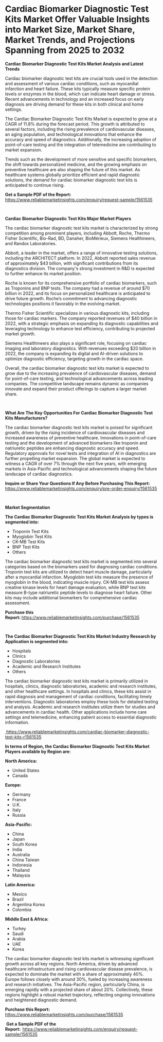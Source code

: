 <p><h1>Cardiac Biomarker Diagnostic Test Kits Market Offer Valuable Insights into Market Size, Market Share, Market Trends, and Projections Spanning from 2025 to 2032</h1></p><p><strong>Cardiac Biomarker Diagnostic Test Kits Market Analysis and Latest Trends</strong></p>
<p><p>Cardiac biomarker diagnostic test kits are crucial tools used in the detection and assessment of various cardiac conditions, such as myocardial infarction and heart failure. These kits typically measure specific protein levels or enzymes in the blood, which can indicate heart damage or stress. Recent advancements in technology and an increased focus on early diagnosis are driving demand for these kits in both clinical and home settings.</p><p>The Cardiac Biomarker Diagnostic Test Kits Market is expected to grow at a CAGR of 11.8% during the forecast period. This growth is attributed to several factors, including the rising prevalence of cardiovascular diseases, an aging population, and technological innovations that enhance the accuracy and speed of diagnostics. Additionally, the increasing adoption of point-of-care testing and the integration of telemedicine are contributing to market expansion. </p><p>Trends such as the development of more sensitive and specific biomarkers, the shift towards personalized medicine, and the growing emphasis on preventive healthcare are also shaping the future of this market. As healthcare systems globally prioritize efficient and rapid diagnostic solutions, the demand for cardiac biomarker diagnostic test kits is anticipated to continue rising.</p></p>
<p><strong>Get a Sample PDF of the Report:&nbsp;</strong> <a href="https://www.reliablemarketinsights.com/enquiry/request-sample/1561535?utm_campaign=2951&utm_medium=2&utm_source=Github&utm_content=ia&utm_term=13042025&utm_id=cardiac-biomarker-diagnostic-test-kits">https://www.reliablemarketinsights.com/enquiry/request-sample/1561535</a></p>
<p>&nbsp;</p>
<p><strong>Cardiac Biomarker Diagnostic Test Kits Major Market Players</strong></p>
<p><p>The cardiac biomarker diagnostic test kits market is characterized by strong competition among prominent players, including Abbott, Roche, Thermo Fisher Scientific, Bio-Rad, BD, Danaher, BioMérieux, Siemens Healthineers, and Randox Laboratories. </p><p>Abbott, a leader in the market, offers a range of innovative testing solutions, including the ARCHITECT platform. In 2022, Abbott reported sales revenue of approximately $43 billion, with significant contributions from its diagnostics division. The company's strong investment in R&D is expected to further enhance its market position.</p><p>Roche is known for its comprehensive portfolio of cardiac biomarkers, such as Troponins and BNP tests. The company had a revenue of around $70 billion in 2022, and its focus on personalized healthcare is anticipated to drive future growth. Roche’s commitment to advancing diagnostic technologies positions it favorably in the evolving market.</p><p>Thermo Fisher Scientific specializes in various diagnostic kits, including those for cardiac markers. The company reported revenues of $40 billion in 2022, with a strategic emphasis on expanding its diagnostic capabilities and leveraging technology to enhance test efficiency, contributing to projected market growth.</p><p>Siemens Healthineers also plays a significant role, focusing on cardiac imaging and laboratory diagnostics. With revenues exceeding $20 billion in 2022, the company is expanding its digital and AI-driven solutions to optimize diagnostic efficiency, targeting growth in the cardiac space.</p><p>Overall, the cardiac biomarker diagnostic test kits market is expected to grow due to the increasing prevalence of cardiovascular diseases, demand for point-of-care testing, and technological advancements across leading companies. The competitive landscape remains dynamic as companies innovate and expand their product offerings to capture a larger market share.</p></p>
<p>&nbsp;</p>
<p><strong>What Are The Key Opportunities For Cardiac Biomarker Diagnostic Test Kits Manufacturers?</strong></p>
<p><p>The cardiac biomarker diagnostic test kits market is poised for significant growth, driven by the rising incidence of cardiovascular diseases and increased awareness of preventive healthcare. Innovations in point-of-care testing and the development of advanced biomarkers like troponin and natriuretic peptides are enhancing diagnostic accuracy and speed. Regulatory approvals for novel tests and integration of AI in diagnostics are further propelling market expansion. The global market is expected to witness a CAGR of over 7% through the next five years, with emerging markets in Asia-Pacific and technological advancements shaping the future landscape of cardiac diagnostics.</p></p>
<p><strong>Inquire or Share Your Questions If Any Before Purchasing This Report:</strong> <a href="https://www.reliablemarketinsights.com/enquiry/pre-order-enquiry/1561535?utm_campaign=2951&utm_medium=2&utm_source=Github&utm_content=ia&utm_term=13042025&utm_id=cardiac-biomarker-diagnostic-test-kits">https://www.reliablemarketinsights.com/enquiry/pre-order-enquiry/1561535</a></p>
<p>&nbsp;</p>
<p><strong>Market Segmentation</strong></p>
<p><strong>The Cardiac Biomarker Diagnostic Test Kits Market Analysis by types is segmented into:</strong></p>
<p><ul><li>Troponin Test Kits</li><li>Myoglobin Test Kits</li><li>CK-MB Test Kits</li><li>BNP Test Kits</li><li>Others</li></ul></p>
<p><p>The cardiac biomarker diagnostic test kits market is segmented into several categories based on the biomarkers used for diagnosing cardiac conditions. Troponin test kits are utilized to detect heart muscle damage, particularly after a myocardial infarction. Myoglobin test kits measure the presence of myoglobin in the blood, indicating muscle injury. CK-MB test kits assess creatine kinase levels for heart damage evaluation, while BNP test kits measure B-type natriuretic peptide levels to diagnose heart failure. Other kits may include additional biomarkers for comprehensive cardiac assessment.</p></p>
<p><strong>Purchase this Report:&nbsp;</strong><a href="https://www.reliablemarketinsights.com/purchase/1561535?utm_campaign=2951&utm_medium=2&utm_source=Github&utm_content=ia&utm_term=13042025&utm_id=cardiac-biomarker-diagnostic-test-kits">https://www.reliablemarketinsights.com/purchase/1561535</a></p>
<p>&nbsp;</p>
<p><strong>The Cardiac Biomarker Diagnostic Test Kits Market Industry Research by Application is segmented into:</strong></p>
<p><ul><li>Hospitals</li><li>Clinics</li><li>Diagnostic Laboratories</li><li>Academic and Research Institutes</li><li>Others</li></ul></p>
<p><p>The cardiac biomarker diagnostic test kits market is primarily utilized in hospitals, clinics, diagnostic laboratories, academic and research institutes, and other healthcare settings. In hospitals and clinics, these kits assist in rapid diagnosis and management of cardiac conditions, facilitating timely interventions. Diagnostic laboratories employ these tools for detailed testing and analysis. Academic and research institutes utilize them for studies and advancements in cardiac health. Other applications include home care settings and telemedicine, enhancing patient access to essential diagnostic information.</p></p>
<p><a href="https://www.reliablemarketinsights.com/cardiac-biomarker-diagnostic-test-kits-r1561535?utm_campaign=2951&utm_medium=2&utm_source=Github&utm_content=ia&utm_term=13042025&utm_id=cardiac-biomarker-diagnostic-test-kits">&nbsp;https://www.reliablemarketinsights.com/cardiac-biomarker-diagnostic-test-kits-r1561535</a></p>
<p><strong>In terms of Region, the Cardiac Biomarker Diagnostic Test Kits Market Players available by Region are:</strong></p>
<p>
    <p> <strong> North America: </strong>
        <ul>
            <li>United States</li>
            <li>Canada</li>
        </ul>
        </p> 
    <p> <strong> Europe: </strong>
        <ul>
            <li>Germany</li>
            <li>France</li>
            <li>U.K.</li>
            <li>Italy</li>
            <li>Russia</li>
        </ul>
        </p> 
    <p> <strong> Asia-Pacific: </strong>
        <ul>
            <li>China</li>
            <li>Japan</li>
            <li>South Korea</li>
            <li>India</li>
            <li>Australia</li>
            <li>China Taiwan</li>
            <li>Indonesia</li>
            <li>Thailand</li>
            <li>Malaysia</li>
        </ul>
        </p> 
    <p> <strong> Latin America: </strong>
        <ul>
            <li>Mexico</li>
            <li>Brazil</li>
            <li>Argentina Korea</li>
            <li>Colombia</li>
        </ul>
        </p> 
    <p> <strong> Middle East & Africa: </strong>
        <ul>
            <li>Turkey</li>
            <li>Saudi</li>
            <li>Arabia</li>
            <li>UAE</li>
            <li>Korea</li>
        </ul>
    </p>
    </p>
<p><p>The cardiac biomarker diagnostic test kits market is witnessing significant growth across all key regions. North America, driven by advanced healthcare infrastructure and rising cardiovascular disease prevalence, is expected to dominate the market with a share of approximately 40%. Europe follows closely with around 30%, fueled by increasing awareness and research initiatives. The Asia-Pacific region, particularly China, is emerging rapidly with a projected share of about 20%. Collectively, these regions highlight a robust market trajectory, reflecting ongoing innovations and heightened diagnostic demand.</p></p>
<p><strong>Purchase this Report: </strong><a href="https://www.reliablemarketinsights.com/purchase/1561535?utm_campaign=2951&utm_medium=2&utm_source=Github&utm_content=ia&utm_term=13042025&utm_id=cardiac-biomarker-diagnostic-test-kits">https://www.reliablemarketinsights.com/purchase/1561535</a></p>
<p>&nbsp;<strong>Get a Sample PDF of the Report:&nbsp;&nbsp;</strong><a href="https://www.reliablemarketinsights.com/enquiry/request-sample/1561535?utm_campaign=2951&utm_medium=2&utm_source=Github&utm_content=ia&utm_term=13042025&utm_id=cardiac-biomarker-diagnostic-test-kits">https://www.reliablemarketinsights.com/enquiry/request-sample/1561535</a></p>
<p><strong></strong></p>
<p><p></p><p></p><p></p></p>